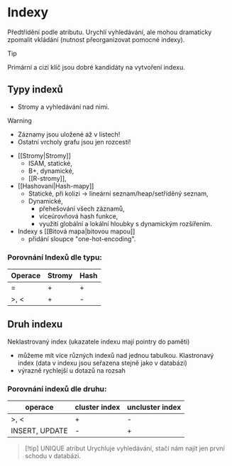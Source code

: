 # Indexy
Předtřídění podle atributu.
Urychlí vyhledávání, ale mohou dramaticky zpomalit vkládání (nutnost přeorganizovat pomocné indexy).

> [!tip] 
> Primární a cizí klíč jsou dobré kandidáty na vytvoření indexu.
## Typy indexů
- Stromy a vyhledávání nad nimi. 
> [!warning]
>- Záznamy jsou uložené až v listech! 
>- Ostatní vrcholy grafu jsou jen rozcestí!

- [[Stromy|Stromy]]
	- ISAM, statické,
	- B+, dynamické,
	- [[R-stromy]],
- [[Hashovaní|Hash-mapy]]
	- Statické, při kolizi -> lineární seznam/heap/setříděný seznam,
	- Dynamické, 
		- přehešování všech záznamů,
		- víceúrovňová hash funkce,
		- využití globální a lokální hloubky s dynamickým rozšířením.
- Indexy s [[Bitová mapa|bitovou mapou]]
	- přidání sloupce "one-hot-encoding".

### Porovnání Indexů dle typu:

| Operace | Stromy | Hash |
| ------- | ------ | ---- |
| =       | +      | +    |
| >, <    | +      | -    |
## Druh indexu
Neklastrovaný index (ukazatele indexu mají pointry do paměti)
- můžeme mít více různých indexů nad jednou tabulkou.
Klastronavý index (data v indexu jsou seřazena stejně jako v databázi)
- výrazně rychlejší u dotazů na rozsah

### Porovnání indexů dle druhu:

| operace        | cluster index | uncluster index |
| -------------- | ------------- | --------------- |
| >, <           | +             | -               |
| INSERT, UPDATE | -             | +               |
> [!tip] UNIQUE atribut
> Urychluje vyhledávání, stačí nám najít jen první schodu v databázi.

